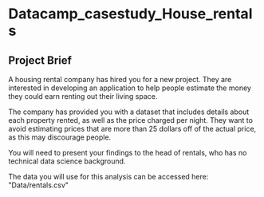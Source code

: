 # Datacamp_casestudy_House_rentals
## Project Brief
A housing rental company has hired you for a new project. They are interested in developing an application to help people estimate the money they could earn renting out their living space.

The company has provided you with a dataset that includes details about each property rented, as well as the price charged per night. They want to avoid estimating prices that are more than 25 dollars off of the actual price, as this may discourage people.

You will need to present your findings to the head of rentals, who has no technical data science background.

The data you will use for this analysis can be accessed here: "Data/rentals.csv"
